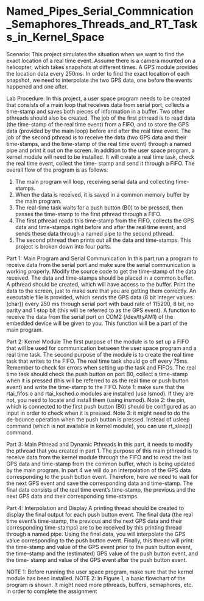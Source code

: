 # Named_Pipes_Serial_Commnication_Semaphores_Threads_and_RT_Tasks_in_Kernel_Space
Scenario:
This project simulates the situation when we want to find the exact location of a real time event. Assume there is a camera mounted on a helicopter, which takes snapshots at different times. A GPS module provides the location data every 250ms. In order to find the exact location of each snapshot, we need to interpolate the two GPS data, one before the events happened and one after.

Lab Procedure:
In this project, a user space program needs to be created that consists of a main loop that receives data from serial port, collects a time-stamp and saves both pieces of information in a buffer. Two other pthreads should also be created. The job of the first pthread is to read data (the time-stamp of the real time event) from a FIFO, and to store the GPS data (provided by the main loop) before and after the real time event. The job of the second pthread is to receive the data (two GPS data and their time-stamps, and the time-stamp of the real time event) through a named pipe and print it out on the screen. In addition to the user space program, a kernel module will need to be installed. It will create a real time task, check the real time event, collect the time- stamp and send it through a FIFO. The overall flow of the program is as follows:

1. The main program will loop, receiving serial data and collecting time-stamps.
2. When the data is received, it is saved in a common memory buffer by the main program.
3. The real-time task waits for a push button (B0) to be pressed, then passes the time-stamp to the first pthread through a FIFO.
4. The first pthread reads this time-stamp from the FIFO, collects the GPS data and time-stamps right before and after the real time event, and sends these data through a named pipe to the second pthread.
5. The second pthread then prints out all the data and time-stamps.
This project is broken down into four parts. 

Part 1: Main Program and Serial Communication
In this part,run a program to receive data from the serial port and make sure the serial communication is working properly. Modify the source code to get the time-stamp of the data received. The data and time-stamps should be placed in a common buffer. A pthread should be created, which will have access to the buffer. Print the data to the screen, just to make sure that you are getting them correctly.
An executable file is provided, which sends the GPS data (8 bit integer values (char)) every 250 ms through serial port with baud rate of 115200, 8 bit, no parity and 1 stop bit (this will be referred to as the GPS event). A function to receive the data from the serial port on COM2 (/dev/ttyAM1) of the embedded device will be given to you. This function will be a part of the main program.

Part 2: Kernel Module
The first purpose of the module is to set up a FIFO that will be used for communication between the user space program and a real time task. The second purpose of the module is to create the real time task that writes to the FIFO. The real time task should go off every 75ms. Remember to check for errors when setting up the task and FIFOs.
The real time task should check the push button on port B0, collect a time-stamp when it is pressed (this will be referred to as the real time or push button event) and write the time-stamp to the FIFO.
Note 1: make sure that the rtai_fifos.o and rtai_ksched.o modules are installed (use lsmod). If they are not, you need to locate and install them (using insmod).
Note 2: the pin, which is connected to the first push button (B0) should be configured as an input in order to check when it is pressed. Note 3: it might need to do the de-bounce operation when the push button is pressed. Instead of usleep command (which is not available in kernel module), you can use rt_sleep() command.

Part 3: Main Pthread and Dynamic Pthreads
In this part, it needs to modify the pthread that you created in part 1. The purpose of this main pthread is to receive data from the kernel module through the FIFO and to read the last GPS data and time-stamp from the common buffer, which is being updated by the main program. In part 4 we will do an interpolation of the GPS data corresponding to the push button event. Therefore, here we need to wait for the next GPS event and save the corresponding data and time-stamp. The final data consists of the real time event’s time-stamp, the previous and the next GPS data and their corresponding time-stamps.

Part 4: Interpolation and Display
A printing thread should be created to display the final output for each push button event. The final data (the real time event’s time-stamp, the previous and the next GPS data and their corresponding time-stamps) are to be received by this printing thread through a named pipe. Using the final data, you will interpolate the GPS value corresponding to the push button event. Finally, this thread will print: the time-stamp and value of the GPS event prior to the push button event, the time-stamp and the (estimated) GPS value of the push button event, and the time- stamp and value of the GPS event after the push button event.

NOTE 1: Before running the user space program, make sure that the kernel module has been installed.
NOTE 2: In Figure 1, a basic flowchart of the program is shown. It might need more pthreads, buffers, semaphores, etc. in order to complete the assignment
